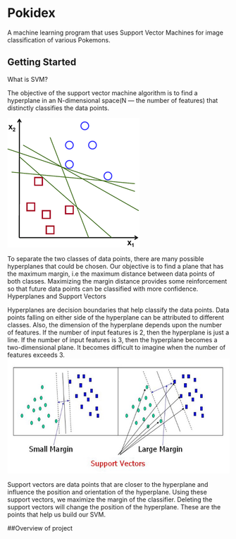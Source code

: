 # Pokidex

A machine learning program that uses Support Vector Machines for image classification of various Pokemons.

## Getting Started

What is SVM?

The objective of the support vector machine algorithm is to find a hyperplane in an N-dimensional space(N — the number of features) that distinctly classifies the data points.


![Possible hyperplanes](/Pokidex-images/SVM-1.png)




To separate the two classes of data points, there are many possible hyperplanes that could be chosen. Our objective is to find a plane that has the maximum margin, i.e the maximum distance between data points of both classes. Maximizing the margin distance provides some reinforcement so that future data points can be classified with more confidence.
Hyperplanes and Support Vectors


Hyperplanes are decision boundaries that help classify the data points. Data points falling on either side of the hyperplane can be attributed to different classes. Also, the dimension of the hyperplane depends upon the number of features. If the number of input features is 2, then the hyperplane is just a line. If the number of input features is 3, then the hyperplane becomes a two-dimensional plane. It becomes difficult to imagine when the number of features exceeds 3.
![Support Vectors](/Pokidex-images/SVM2.jpg)


Support vectors are data points that are closer to the hyperplane and influence the position and orientation of the hyperplane. Using these support vectors, we maximize the margin of the classifier. Deleting the support vectors will change the position of the hyperplane. These are the points that help us build our SVM.

##Overview of project

